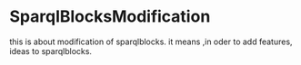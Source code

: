 # SparqlBlocksModification
this is about modification of sparqlblocks. it means ,in oder to add features, ideas to  sparqlblocks.
